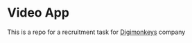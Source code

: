 # Video App

This is a repo for a recruitment task for [Digimonkeys](http://digimonkeys.com/) company
